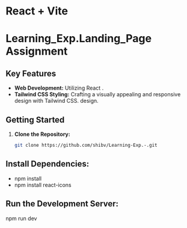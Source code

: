# React + Vite

#  Learning_Exp.Landing_Page Assignment

## Key Features

- **Web Development:** Utilizing React  .
- **Tailwind CSS Styling:** Crafting a visually appealing and responsive design with Tailwind CSS.
design.

## Getting Started

1. **Clone the Repository:**
   ```bash
   git clone https://github.com/shibv/Learning-Exp.-.git

## Install Dependencies:

- npm install 
- npm install react-icons

## Run the Development Server:

npm run dev


